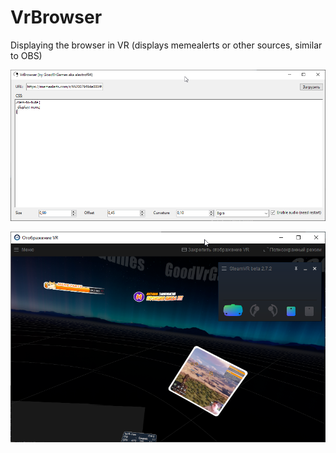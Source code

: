 # VrBrowser
 Displaying the browser in VR (displays memealerts or other sources, similar to OBS)
 
![App](https://github.com/alextrof94/VrBrowser/blob/main/VrBrowserTestCore/images/App.png)
 
![Preview](https://github.com/alextrof94/VrBrowser/blob/main/VrBrowserTestCore/images/Preview.png)
